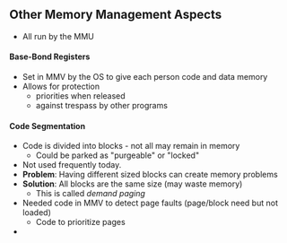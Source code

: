 ## Other Memory Management Aspects
- All run by the MMU
#### Base-Bond Registers
- Set in MMV by the OS to give each person code and data memory
- Allows for protection
	- priorities when released
	- against trespass by other programs
#### Code Segmentation
- Code is divided into blocks - not all may remain in memory
	- Could be parked as "purgeable" or "locked"
- Not used frequently today.
- **Problem**: Having different sized blocks can create memory problems
- **Solution**: All blocks are the same size (may waste memory)
	- This is called *demand paging*
- Needed code in MMV to detect page faults (page/block need but not loaded)
	- Code to prioritize pages
- 